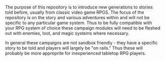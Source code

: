 The purpose of this repository is to introduce new generations to stories told before, usually from classic video game RPGS.
The focus of the repository is on the story and various adventures within and will not be specific to any particular game
system.  Thus to be fully compatible with your RPG system of choice these campaign modules will need to be fleshed out with
enemies, loot, and magic systems where necessary.

In general these campaigns are not sandbox friendly - they have a specific story to be told and players will largely be
"on rails."  Thus these will probably be more approprite for inexperienced tabletop RPG players.
